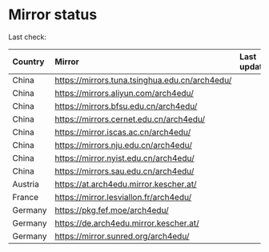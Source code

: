 <script src="./time.js"></script>
# Mirror status
Last check: <script type="text/javascript">localize(1726986500.4008157);</script>

|Country|Mirror|Last update|
|:------|:-----|:----------|
|China|https://mirrors.tuna.tsinghua.edu.cn/arch4edu/|<script type="text/javascript">localize(1726943922);</script>|
|China|https://mirrors.aliyun.com/arch4edu/|<script type="text/javascript">localize(1726943922);</script>|
|China|https://mirrors.bfsu.edu.cn/arch4edu/|<script type="text/javascript">localize(1726943922);</script>|
|China|https://mirrors.cernet.edu.cn/arch4edu/|<script type="text/javascript">localize(1726943922);</script>|
|China|https://mirror.iscas.ac.cn/arch4edu/|<script type="text/javascript">localize(1726943922);</script>|
|China|https://mirrors.nju.edu.cn/arch4edu/|<script type="text/javascript">localize(1726943922);</script>|
|China|https://mirror.nyist.edu.cn/arch4edu/|<script type="text/javascript">localize(1726943922);</script>|
|China|https://mirrors.sau.edu.cn/arch4edu/|<script type="text/javascript">localize(1726943922);</script>|
|Austria|https://at.arch4edu.mirror.kescher.at/|<script type="text/javascript">localize(1726943922);</script>|
|France|https://mirror.lesviallon.fr/arch4edu/|<script type="text/javascript">localize(1726943922);</script>|
|Germany|https://pkg.fef.moe/arch4edu/|<script type="text/javascript">localize(1726943922);</script>|
|Germany|https://de.arch4edu.mirror.kescher.at/|<script type="text/javascript">localize(1726943922);</script>|
|Germany|https://mirror.sunred.org/arch4edu/|<script type="text/javascript">localize(1726943922);</script>|

<script src="./tablefilter/tablefilter.js"></script>
<script src="./table.js"></script>
